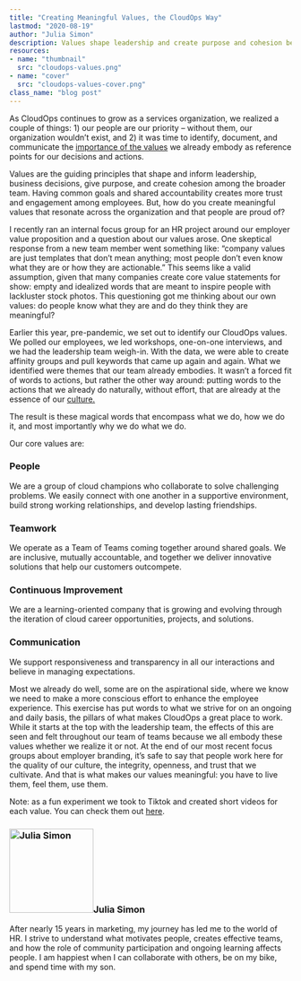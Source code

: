 ```yaml
---
title: "Creating Meaningful Values, the CloudOps Way"
lastmod: "2020-08-19"
author: "Julia Simon"
description: Values shape leadership and create purpose and cohesion between teams. How do you create meaningful values that resonate?
resources:
- name: "thumbnail"
  src: "cloudops-values.png"
- name: "cover"
  src: "cloudops-values-cover.png"
class_name: "blog post"
---
```


As CloudOps continues to grow as a services organization, we realized a couple of things: 1) our people are our priority – without them, our organization wouldn’t exist, and 2) it was time to identify, document, and communicate the <a href="https://blog.smarp.com/the-importance-of-company-values" target="_blank"> importance of the values</a> we already embody as reference points for our decisions and actions.

Values are the guiding principles that shape and inform leadership, business decisions, give purpose, and create cohesion among the broader team. Having common goals and shared accountability creates more trust and engagement among employees. But, how do you create meaningful values that resonate across the organization and that people are proud of?

I recently ran an internal focus group for an HR project around our employer value proposition and a question about our values arose. One skeptical response from a new team member went something like: “company values are just templates that don’t mean anything; most people don’t even know what they are or how they are actionable.” This seems like a valid assumption, given that many companies create core value statements for show: empty and idealized words that are meant to inspire people with lackluster stock photos. This questioning got me thinking about our own values: do people know what they are and do they think they are meaningful? 

Earlier this year, pre-pandemic, we set out to identify our CloudOps values. We polled our employees, we led workshops, one-on-one interviews, and we had the leadership team weigh-in. With the data, we were able to create affinity groups and pull keywords that came up again and again. What we identified were themes that our team already embodies. It wasn’t a forced fit of words to actions, but rather the other way around: putting words to the actions that we already do naturally, without effort, that are already at the essence of our <a href="https://hbr.org/2020/04/build-a-culture-that-aligns-with-peoples-values" target="_blank">culture.</a>

The result is these magical words that encompass what we do, how we do it, and most importantly why we do what we do.

Our core values are:

<h3>People</h3>

We are a group of cloud champions who collaborate to solve challenging problems. We easily connect with one another in a supportive environment, build strong working relationships, and develop lasting friendships.

<h3>Teamwork</h3>

We operate as a Team of Teams coming together around shared goals. We are inclusive, mutually accountable, and together we deliver innovative solutions that help our customers outcompete.

<h3>Continuous Improvement</h3>

We are a learning-oriented company that is growing and evolving through the iteration of cloud career opportunities, projects, and solutions.

<h3>Communication</h3>

We support responsiveness and transparency in all our interactions and believe in managing expectations.

Most we already do well, some are on the aspirational side, where we know we need to make a more conscious effort to enhance the employee experience. This exercise has put words to what we strive for on an ongoing and daily basis, the pillars of what makes CloudOps a great place to work. While it starts at the top with the leadership team, the effects of this are seen and felt throughout our team of teams because we all embody these values whether we realize it or not. At the end of our most recent focus groups about employer branding, it’s safe to say that people work here for the quality of our culture, the integrity, openness, and trust that we cultivate. And that is what makes our values meaningful: you have to live them, feel them, use them.

Note: as a fun experiment we took to Tiktok and created short videos for each value. You can check them out <a href="https://www.tiktok.com/@_cloudops" target="_blank">here</a>. 


<h3><img class="alignleft" src="/images/blog/post/T024XGS0G-U03GSDX48-b9b6861fc706-512.jpg" alt="Julia Simon" width="150">Julia Simon</h3><p>After nearly 15 years in marketing, my journey has led me to the world of HR. I strive to understand what motivates people, creates effective teams, and how the role of community participation and ongoing learning affects people. I am happiest when I can collaborate with others, be on my bike, and spend time with my son.</p>

